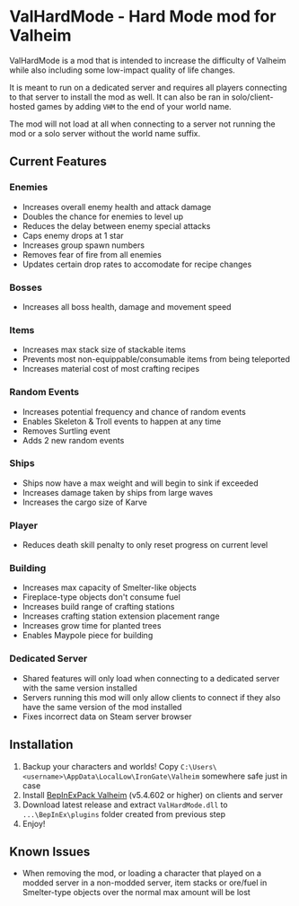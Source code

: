 # ValHardMode - Hard Mode mod for Valheim
ValHardMode is a mod that is intended to increase the difficulty of Valheim while also including some low-impact quality of life changes.

It is meant to run on a dedicated server and requires all players connecting to that server to install the mod as well. It can also be ran in solo/client-hosted games by adding `VHM` to the end of your world name.

The mod will not load at all when connecting to a server not running the mod or a solo server without the world name suffix.

## Current Features

### Enemies
* Increases overall enemy health and attack damage
* Doubles the chance for enemies to level up
* Reduces the delay between enemy special attacks
* Caps enemy drops at 1 star
* Increases group spawn numbers
* Removes fear of fire from all enemies
* Updates certain drop rates to accomodate for recipe changes

### Bosses
* Increases all boss health, damage and movement speed

### Items
* Increases max stack size of stackable items
* Prevents most non-equippable/consumable items from being teleported
* Increases material cost of most crafting recipes

### Random Events
* Increases potential frequency and chance of random events
* Enables Skeleton & Troll events to happen at any time
* Removes Surtling event
* Adds 2 new random events

### Ships
* Ships now have a max weight and will begin to sink if exceeded
* Increases damage taken by ships from large waves
* Increases the cargo size of Karve

### Player
* Reduces death skill penalty to only reset progress on current level

### Building
* Increases max capacity of Smelter-like objects
* Fireplace-type objects don't consume fuel
* Increases build range of crafting stations
* Increases crafting station extension placement range
* Increases grow time for planted trees
* Enables Maypole piece for building

### Dedicated Server
* Shared features will only load when connecting to a dedicated server with the same version installed
* Servers running this mod will only allow clients to connect if they also have the same version of the mod installed
* Fixes incorrect data on Steam server browser

## Installation

1. Backup your characters and worlds! Copy `C:\Users\<username>\AppData\LocalLow\IronGate\Valheim` somewhere safe just in case
2. Install [BepInExPack Valheim](https://valheim.thunderstore.io/package/denikson/BepInExPack_Valheim/) (v5.4.602 or higher) on clients and server
3. Download latest release and extract `ValHardMode.dll` to `...\BepInEx\plugins` folder created from previous step
4. Enjoy!


## Known Issues

* When removing the mod, or loading a character that played on a modded server in a non-modded server, item stacks or ore/fuel in Smelter-type objects over the normal max amount will be lost
